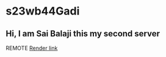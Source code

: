 # s23wb44Gadi

##  Hi, I am Sai Balaji this my second server

 REMOTE <a href="https://s23wb44gadi.onrender.com">Render link</a>
